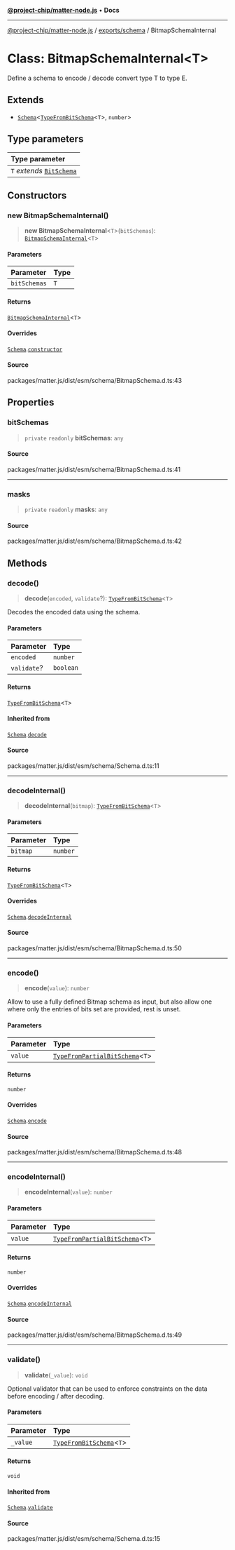 [**@project-chip/matter-node.js**](../../../README.md) • **Docs**

***

[@project-chip/matter-node.js](../../../modules.md) / [exports/schema](../README.md) / BitmapSchemaInternal

# Class: BitmapSchemaInternal\<T\>

Define a schema to encode / decode convert type T to type E.

## Extends

- [`Schema`](Schema.md)\<[`TypeFromBitSchema`](../README.md#typefrombitschemat)\<`T`\>, `number`\>

## Type parameters

| Type parameter |
| :------ |
| `T` *extends* [`BitSchema`](../README.md#bitschema) |

## Constructors

### new BitmapSchemaInternal()

> **new BitmapSchemaInternal**\<`T`\>(`bitSchemas`): [`BitmapSchemaInternal`](BitmapSchemaInternal.md)\<`T`\>

#### Parameters

| Parameter | Type |
| :------ | :------ |
| `bitSchemas` | `T` |

#### Returns

[`BitmapSchemaInternal`](BitmapSchemaInternal.md)\<`T`\>

#### Overrides

[`Schema`](Schema.md).[`constructor`](Schema.md#constructors)

#### Source

packages/matter.js/dist/esm/schema/BitmapSchema.d.ts:43

## Properties

### bitSchemas

> `private` `readonly` **bitSchemas**: `any`

#### Source

packages/matter.js/dist/esm/schema/BitmapSchema.d.ts:41

***

### masks

> `private` `readonly` **masks**: `any`

#### Source

packages/matter.js/dist/esm/schema/BitmapSchema.d.ts:42

## Methods

### decode()

> **decode**(`encoded`, `validate`?): [`TypeFromBitSchema`](../README.md#typefrombitschemat)\<`T`\>

Decodes the encoded data using the schema.

#### Parameters

| Parameter | Type |
| :------ | :------ |
| `encoded` | `number` |
| `validate`? | `boolean` |

#### Returns

[`TypeFromBitSchema`](../README.md#typefrombitschemat)\<`T`\>

#### Inherited from

[`Schema`](Schema.md).[`decode`](Schema.md#decode)

#### Source

packages/matter.js/dist/esm/schema/Schema.d.ts:11

***

### decodeInternal()

> **decodeInternal**(`bitmap`): [`TypeFromBitSchema`](../README.md#typefrombitschemat)\<`T`\>

#### Parameters

| Parameter | Type |
| :------ | :------ |
| `bitmap` | `number` |

#### Returns

[`TypeFromBitSchema`](../README.md#typefrombitschemat)\<`T`\>

#### Overrides

[`Schema`](Schema.md).[`decodeInternal`](Schema.md#decodeinternal)

#### Source

packages/matter.js/dist/esm/schema/BitmapSchema.d.ts:50

***

### encode()

> **encode**(`value`): `number`

Allow to use a fully defined Bitmap schema as input, but also allow one where only the entries of bits set are
provided, rest is unset.

#### Parameters

| Parameter | Type |
| :------ | :------ |
| `value` | [`TypeFromPartialBitSchema`](../README.md#typefrompartialbitschemat)\<`T`\> |

#### Returns

`number`

#### Overrides

[`Schema`](Schema.md).[`encode`](Schema.md#encode)

#### Source

packages/matter.js/dist/esm/schema/BitmapSchema.d.ts:48

***

### encodeInternal()

> **encodeInternal**(`value`): `number`

#### Parameters

| Parameter | Type |
| :------ | :------ |
| `value` | [`TypeFromPartialBitSchema`](../README.md#typefrompartialbitschemat)\<`T`\> |

#### Returns

`number`

#### Overrides

[`Schema`](Schema.md).[`encodeInternal`](Schema.md#encodeinternal)

#### Source

packages/matter.js/dist/esm/schema/BitmapSchema.d.ts:49

***

### validate()

> **validate**(`_value`): `void`

Optional validator that can be used to enforce constraints on the data before encoding / after decoding.

#### Parameters

| Parameter | Type |
| :------ | :------ |
| `_value` | [`TypeFromBitSchema`](../README.md#typefrombitschemat)\<`T`\> |

#### Returns

`void`

#### Inherited from

[`Schema`](Schema.md).[`validate`](Schema.md#validate)

#### Source

packages/matter.js/dist/esm/schema/Schema.d.ts:15
